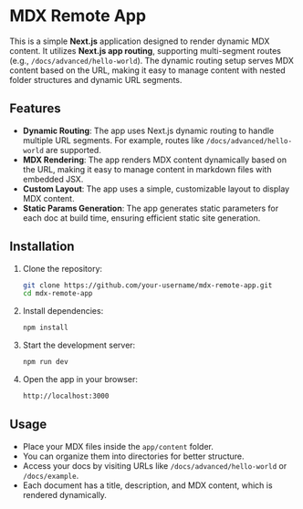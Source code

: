 # MDX Remote App

This is a simple **Next.js** application designed to render dynamic MDX content. It utilizes **Next.js app routing**, supporting multi-segment routes (e.g., `/docs/advanced/hello-world`). The dynamic routing setup serves MDX content based on the URL, making it easy to manage content with nested folder structures and dynamic URL segments.


## Features

- **Dynamic Routing**: The app uses Next.js dynamic routing to handle multiple URL segments. For example, routes like `/docs/advanced/hello-world` are supported.
- **MDX Rendering**: The app renders MDX content dynamically based on the URL, making it easy to manage content in markdown files with embedded JSX.
- **Custom Layout**: The app uses a simple, customizable layout to display MDX content.
- **Static Params Generation**: The app generates static parameters for each doc at build time, ensuring efficient static site generation.

## Installation

1. Clone the repository:

   ```bash
   git clone https://github.com/your-username/mdx-remote-app.git
   cd mdx-remote-app

2. Install dependencies:
    ```bash
    npm install

3. Start the development server:
    ```bash
    npm run dev

4. Open the app in your browser:
    ```bash
    http://localhost:3000
    

## Usage
- Place your MDX files inside the `app/content` folder.
- You can organize them into directories for better structure.
- Access your docs by visiting URLs like `/docs/advanced/hello-world` or `/docs/example`.
- Each document has a title, description, and MDX content, which is rendered dynamically.
